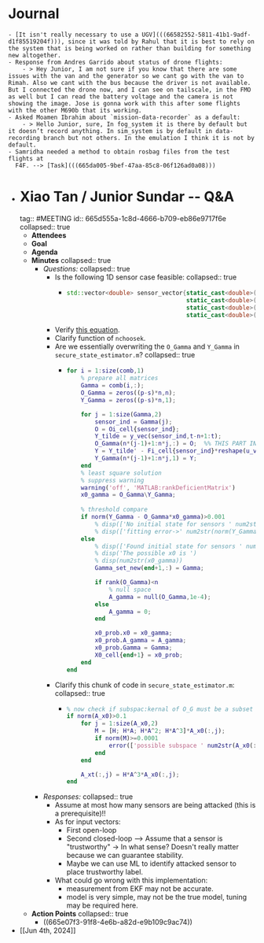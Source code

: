 # Journal
	- [It isn't really necessary to use a UGV](((66582552-5811-41b1-9adf-d1f85519204f))), since it was told by Rahul that it is best to rely on the system that is being worked on rather than building for something new altogether.
	- Response from Andres Garrido about status of drone flights:
		- > Hey Junior, I am not sure if you know that there are some issues with the van and the generator so we cant go with the van to Rimah. Also we cant with the bus because the driver is not available. But I connected the drone now, and I can see on tailscale, in the FMO as well but I can read the battery voltage and the camera is not showing the image. Jose is gonna work with this after some flights with the other M690b that its working.
	- Asked Moamen Ibrahim about `mission-data-recorder` as a default:
		- > Hello Junior, sure, In fog_system it is there by default but it doesn’t record anything. In sim_system is by default in data-recording branch but not others. In the emulation I think it is not by default.
	- Samridha needed a method to obtain rosbag files from the test flights at
	  F4F. --> [Task](((665da005-9bef-47aa-85c8-06f126ad0a08)))
- # Xiao Tan / Junior Sundar -- Q&A
  tag:: #MEETING
  id:: 665d555a-1c8d-4666-b709-eb86e9717f6e
  collapsed:: true
	- **Attendees**
	- **Goal**
	- **Agenda**
	- **Minutes**
	  collapsed:: true
		- *Questions:*
		  collapsed:: true
			- Is the following 1D sensor case feasible:
			  collapsed:: true
				- ```cpp
				  std::vector<double> sensor_vector{static_cast<double>(ekf_1.x),
				                                    static_cast<double>(ekf_1.vx),
				                                    static_cast<double>(ekf_2.x),
				                                    static_cast<double>(ekf_2.vx)};
				  ```
			- Verify [this equation](((665a0dc2-ee9a-4ccf-81b9-6e15aeac06c5))).
			- Clarify function of `nchoosek`.
			- Are we essentially overwriting the `O_Gamma` and `Y_Gamma` in `secure_state_estimator.m`?
			  collapsed:: true
				- ```MATLAB
				  for i = 1:size(comb,1)
				      % prepare all matrices
				      Gamma = comb(i,:);
				      O_Gamma = zeros((p-s)*n,n);
				      Y_Gamma = zeros((p-s)*n,1);
				  
				      for j = 1:size(Gamma,2)
				          sensor_ind = Gamma(j);
				          O = Oi_cell{sensor_ind};
				          Y_tilde = y_vec(sensor_ind,t-n+1:t);
				          O_Gamma(n*(j-1)+1:n*j,:) = O;  %% THIS PART IN PARTICULAR
				          Y = Y_tilde' - Fi_cell{sensor_ind}*reshape(u_vec(:,t-n+1:t),[],1);
				          Y_Gamma(n*(j-1)+1:n*j,1) = Y;
				      end
				      % least square solution
				      % suppress warning
				      warning('off', 'MATLAB:rankDeficientMatrix')
				      x0_gamma = O_Gamma\Y_Gamma;
				        
				      % threshold compare
				      if norm(Y_Gamma - O_Gamma*x0_gamma)>0.001
				          % disp(['No initial state for sensors ' num2str(Gamma) '!']);  
				          % disp(['fitting error->' num2str(norm(Y_Gamma - O_Gamma*x0_gamma)) ', fail to convince'])
				      else
				          % disp(['Found initial state for sensors ' num2str(Gamma) ' at time ' num2str(t) '!']);
				          % disp('The possible x0 is ')
				          % disp(num2str(x0_gamma))
				          Gamma_set_new(end+1,:) = Gamma;
				  
				          if rank(O_Gamma)<n
				              % null space
				              A_gamma = null(O_Gamma,1e-4);
				          else
				              A_gamma = 0;
				          end
				  
				          x0_prob.x0 = x0_gamma;
				          x0_prob.A_gamma = A_gamma;
				          x0_prob.Gamma = Gamma;
				          X0_cell{end+1} = x0_prob;
				      end
				  end
				  ```
			- Clarify this chunk of code in `secure_state_estimator.m`:
			  collapsed:: true
				- ```MATLAB
				  % now check if subspac:kernal of O_G must be a subset of kernal of HA^t
				  if norm(A_x0)>0.1
				      for j = 1:size(A_x0,2)
				          M = [H; H*A; H*A^2; H*A^3]*A_x0(:,j);
				          if norm(M)>=0.0001
				              error(['possible subspace ' num2str(A_x0(:,j)') ' is not in safe set']);
				          end
				      end
				  
				      A_xt(:,j) = H*A^3*A_x0(:,j);
				  end
				  ```
		- *Responses:*
		  collapsed:: true
			- Assume at most how many sensors are being attacked (this is a prerequisite)!!
			- As for input vectors:
				- First open-loop
				- Second closed-loop --> Assume that a sensor is "trustworthy" -> In what sense? Doesn't really matter because we can guarantee stability.
				- Maybe we can use ML to identify attacked sensor to place trustworthy label.
			- What could go wrong with this implementation:
				- measurement from EKF may not be accurate.
				- model is very simple, may not be the true model, tuning may be required here.
	- **Action Points**
	  collapsed:: true
		- ((665e07f3-91f8-4e6b-a82d-e9b109c9ac74))
- [[Jun 4th, 2024]]